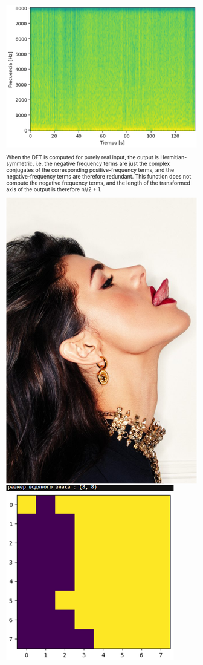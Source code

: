 ![](https://raw.githubusercontent.com/tonypithony/SVD-STFT_Audio_Watermarking/master/Test/melspec.PNG)
 
When the DFT is computed for purely real input, the output is Hermitian-symmetric, 
i.e. the negative frequency terms are just the complex conjugates of the corresponding
positive-frequency terms, and the negative-frequency terms are therefore redundant. 
This function does not compute the negative frequency terms, and the length of the transformed axis of the output is therefore n//2 + 1.

![](https://raw.githubusercontent.com/tonypithony/SVD-STFT_Audio_Watermarking/master/Test/original.jpg)
![](https://raw.githubusercontent.com/tonypithony/SVD-STFT_Audio_Watermarking/master/Test/audiowm.PNG)
